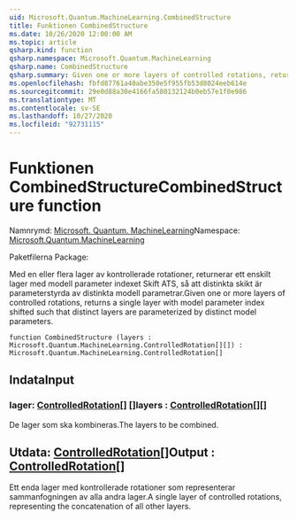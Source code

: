 ```yaml
---
uid: Microsoft.Quantum.MachineLearning.CombinedStructure
title: Funktionen CombinedStructure
ms.date: 10/26/2020 12:00:00 AM
ms.topic: article
qsharp.kind: function
qsharp.namespace: Microsoft.Quantum.MachineLearning
qsharp.name: CombinedStructure
qsharp.summary: Given one or more layers of controlled rotations, returns a single layer with model parameter index shifted such that distinct layers are parameterized by distinct model parameters.
ms.openlocfilehash: fbfd87761a40abe350e5f955fb53d8024eeb614e
ms.sourcegitcommit: 29e0d88a30e4166fa580132124b0eb57e1f0e986
ms.translationtype: MT
ms.contentlocale: sv-SE
ms.lasthandoff: 10/27/2020
ms.locfileid: "92731115"
---
```

# <a name="combinedstructure-function"></a><span data-ttu-id="2fe43-102">Funktionen CombinedStructure</span><span class="sxs-lookup"><span data-stu-id="2fe43-102">CombinedStructure function</span></span>

<span data-ttu-id="2fe43-103">Namnrymd: [Microsoft. Quantum. MachineLearning](xref:Microsoft.Quantum.MachineLearning)</span><span class="sxs-lookup"><span data-stu-id="2fe43-103">Namespace: [Microsoft.Quantum.MachineLearning](xref:Microsoft.Quantum.MachineLearning)</span></span>

<span data-ttu-id="2fe43-104">Paketfilerna [](https://nuget.org/packages/)</span><span class="sxs-lookup"><span data-stu-id="2fe43-104">Package: [](https://nuget.org/packages/)</span></span>


<span data-ttu-id="2fe43-105">Med en eller flera lager av kontrollerade rotationer, returnerar ett enskilt lager med modell parameter indexet Skift ATS, så att distinkta skikt är parameterstyrda av distinkta modell parametrar.</span><span class="sxs-lookup"><span data-stu-id="2fe43-105">Given one or more layers of controlled rotations, returns a single layer with model parameter index shifted such that distinct layers are parameterized by distinct model parameters.</span></span>

```qsharp
function CombinedStructure (layers : Microsoft.Quantum.MachineLearning.ControlledRotation[][]) : Microsoft.Quantum.MachineLearning.ControlledRotation[]
```


## <a name="input"></a><span data-ttu-id="2fe43-106">Indata</span><span class="sxs-lookup"><span data-stu-id="2fe43-106">Input</span></span>

### <a name="layers--controlledrotation"></a><span data-ttu-id="2fe43-107">lager: [ControlledRotation](xref:Microsoft.Quantum.MachineLearning.ControlledRotation)[] []</span><span class="sxs-lookup"><span data-stu-id="2fe43-107">layers : [ControlledRotation](xref:Microsoft.Quantum.MachineLearning.ControlledRotation)[][]</span></span>

<span data-ttu-id="2fe43-108">De lager som ska kombineras.</span><span class="sxs-lookup"><span data-stu-id="2fe43-108">The layers to be combined.</span></span>



## <a name="output--controlledrotation"></a><span data-ttu-id="2fe43-109">Utdata: [ControlledRotation](xref:Microsoft.Quantum.MachineLearning.ControlledRotation)[]</span><span class="sxs-lookup"><span data-stu-id="2fe43-109">Output : [ControlledRotation](xref:Microsoft.Quantum.MachineLearning.ControlledRotation)[]</span></span>

<span data-ttu-id="2fe43-110">Ett enda lager med kontrollerade rotationer som representerar sammanfogningen av alla andra lager.</span><span class="sxs-lookup"><span data-stu-id="2fe43-110">A single layer of controlled rotations, representing the concatenation of all other layers.</span></span>